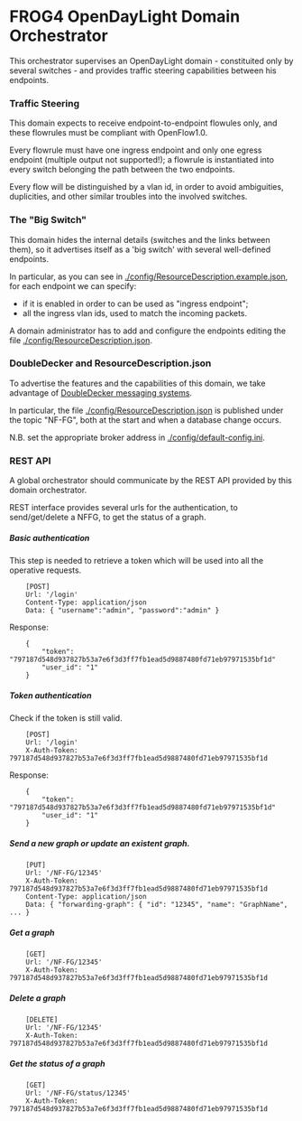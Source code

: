 # FROG4 OpenDayLight Domain Orchestrator

This orchestrator supervises an OpenDayLight domain - constituited only by several switches - 
and provides traffic steering capabilities between his endpoints.


### Traffic Steering

This domain expects to receive endpoint-to-endpoint flowules only, and these flowrules
must be compliant with OpenFlow1.0.

Every flowrule must have one ingress endpoint and only one egress endpoint (multiple output not supported!);
a flowrule is instantiated into every switch belonging the path between the two endpoints.

Every flow will be distinguished by a vlan id, in order to avoid ambiguities, duplicities, and other 
similar troubles into the involved switches.


### The "Big Switch"

This domain hides the internal details (switches and the links between them),
so it advertises itself as a 'big switch' with several well-defined endpoints.

In particular, as you can see in [./config/ResourceDescription.example.json](/config/ResourceDescription.example.json),
for each endpoint we can specify:
* if it is enabled in order to can be used as "ingress endpoint";
* all the ingress vlan ids, used to match the incoming packets.

A domain administrator has to add and configure the endpoints editing the file
[./config/ResourceDescription.json](/config/ResourceDescription.json).


### DoubleDecker and ResourceDescription.json

To advertise the features and the capabilities of this domain, we take advantage of [DoubleDecker messaging systems](https://github.com/Acreo/DoubleDecker).

In particular, the file [./config/ResourceDescription.json](/config/ResourceDescription.json) is published
under the topic "NF-FG", both at the start and when a database change occurs.

N.B. set the appropriate broker address in [./config/default-config.ini](/config/default-config.ini).


### REST API

A global orchestrator should communicate by the REST API provided by this domain orchestrator.

REST interface provides several urls for the authentication, to send/get/delete a NFFG, to get the status of a graph.

##### Basic authentication
This step is needed to retrieve a token which will be used into all the operative requests. 
```
	[POST]
	Url: '/login'
	Content-Type: application/json
	Data: { "username":"admin", "password":"admin" }
```
Response:
```
	{ 
		"token": "797187d548d937827b53a7e6f3d3ff7fb1ead5d9887480fd71eb97971535bf1d"
		"user_id": "1"
	}
```

##### Token authentication
Check if the token is still valid.
```
	[POST]
	Url: '/login'
	X-Auth-Token: 797187d548d937827b53a7e6f3d3ff7fb1ead5d9887480fd71eb97971535bf1d
```
Response:
```
	{ 
		"token": "797187d548d937827b53a7e6f3d3ff7fb1ead5d9887480fd71eb97971535bf1d"
		"user_id": "1"
	}
```


##### Send a new graph or update an existent graph.
```
	[PUT]
	Url: '/NF-FG/12345'
	X-Auth-Token: 797187d548d937827b53a7e6f3d3ff7fb1ead5d9887480fd71eb97971535bf1d
	Content-Type: application/json
	Data: { "forwarding-graph": { "id": "12345", "name": "GraphName", ... }
```

##### Get a graph
```
	[GET]
	Url: '/NF-FG/12345'
	X-Auth-Token: 797187d548d937827b53a7e6f3d3ff7fb1ead5d9887480fd71eb97971535bf1d
```


##### Delete a graph
```
	[DELETE]
	Url: '/NF-FG/12345'
	X-Auth-Token: 797187d548d937827b53a7e6f3d3ff7fb1ead5d9887480fd71eb97971535bf1d
```

##### Get the status of a graph
```
	[GET]
	Url: '/NF-FG/status/12345'
	X-Auth-Token: 797187d548d937827b53a7e6f3d3ff7fb1ead5d9887480fd71eb97971535bf1d
```



  